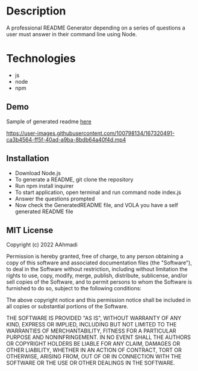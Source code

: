 # Description
A professional README Generator depending on a series of questions a user must answer in their command line using Node.

# Technologies
* js
* node
* npm

## Demo
Sample of generated readme [ here ](https://github.com/Abstrack5/README-Generator/blob/beaca383046b2112ed03b12e09d350d151e4fc80/GeneratedREADME.md)

https://user-images.githubusercontent.com/100798134/167320491-ca3b4564-ff5f-40ad-a9ba-8bdb64a40f4d.mp4



## Installation
- Download Node.js
- To generate a README, git clone the repository
- Run npm install inquirer
- To start application, open terminal and run command node index.js
- Answer the questions prompted
- Now check the GeneratedREADME file, and VOLA you have a self generated README file

## MIT License
Copyright (c) 2022 AAhmadi

Permission is hereby granted, free of charge, to any person obtaining a copy
of this software and associated documentation files (the "Software"), to deal
in the Software without restriction, including without limitation the rights
to use, copy, modify, merge, publish, distribute, sublicense, and/or sell
copies of the Software, and to permit persons to whom the Software is
furnished to do so, subject to the following conditions:

The above copyright notice and this permission notice shall be included in all
copies or substantial portions of the Software.

THE SOFTWARE IS PROVIDED "AS IS", WITHOUT WARRANTY OF ANY KIND, EXPRESS OR
IMPLIED, INCLUDING BUT NOT LIMITED TO THE WARRANTIES OF MERCHANTABILITY,
FITNESS FOR A PARTICULAR PURPOSE AND NONINFRINGEMENT. IN NO EVENT SHALL THE
AUTHORS OR COPYRIGHT HOLDERS BE LIABLE FOR ANY CLAIM, DAMAGES OR OTHER
LIABILITY, WHETHER IN AN ACTION OF CONTRACT, TORT OR OTHERWISE, ARISING FROM,
OUT OF OR IN CONNECTION WITH THE SOFTWARE OR THE USE OR OTHER DEALINGS IN THE
SOFTWARE.
